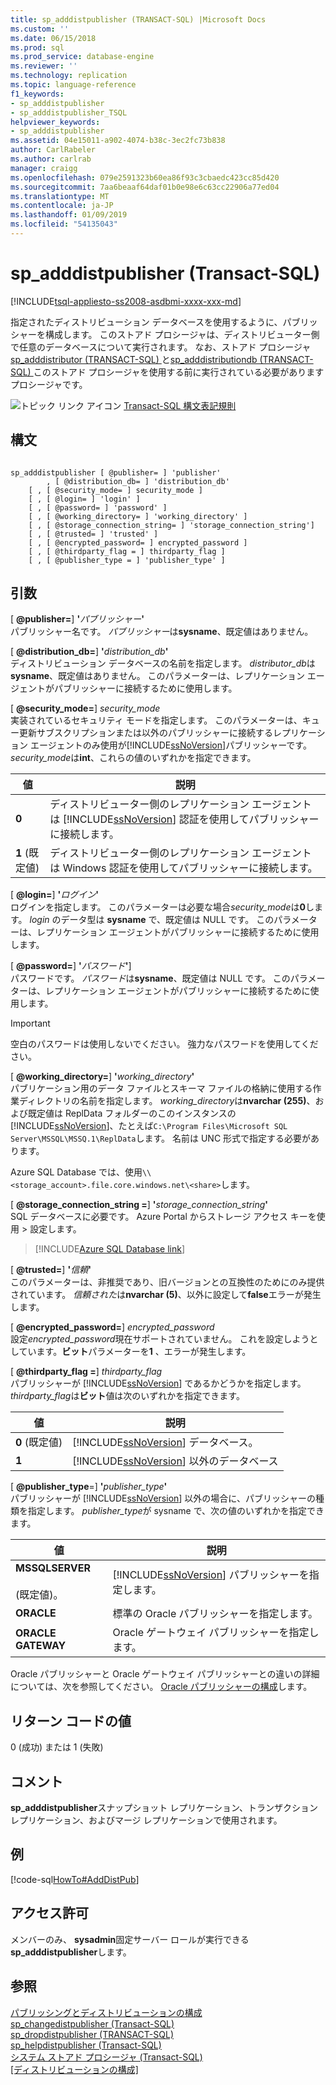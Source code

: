 ```yaml
---
title: sp_adddistpublisher (TRANSACT-SQL) |Microsoft Docs
ms.custom: ''
ms.date: 06/15/2018
ms.prod: sql
ms.prod_service: database-engine
ms.reviewer: ''
ms.technology: replication
ms.topic: language-reference
f1_keywords:
- sp_adddistpublisher
- sp_adddistpublisher_TSQL
helpviewer_keywords:
- sp_adddistpublisher
ms.assetid: 04e15011-a902-4074-b38c-3ec2fc73b838
author: CarlRabeler
ms.author: carlrab
manager: craigg
ms.openlocfilehash: 079e2591323b60ea86f93c3cbaedc423cc85d420
ms.sourcegitcommit: 7aa6beaaf64daf01b0e98e6c63cc22906a77ed04
ms.translationtype: MT
ms.contentlocale: ja-JP
ms.lasthandoff: 01/09/2019
ms.locfileid: "54135043"
---
```

# <a name="spadddistpublisher-transact-sql"></a>sp_adddistpublisher (Transact-SQL)
[!INCLUDE[tsql-appliesto-ss2008-asdbmi-xxxx-xxx-md](../../includes/tsql-appliesto-ss2008-asdbmi-xxxx-xxx-md.md)]

  指定されたディストリビューション データベースを使用するように、パブリッシャーを構成します。 このストアド プロシージャは、ディストリビューター側で任意のデータベースについて実行されます。 なお、ストアド プロシージャ[sp_adddistributor &#40;TRANSACT-SQL&#41; ](../../relational-databases/system-stored-procedures/sp-adddistributor-transact-sql.md)と[sp_adddistributiondb &#40;TRANSACT-SQL&#41; ](../../relational-databases/system-stored-procedures/sp-adddistributiondb-transact-sql.md)このストアド プロシージャを使用する前に実行されている必要がありますプロシージャです。  
  
 ![トピック リンク アイコン](../../database-engine/configure-windows/media/topic-link.gif "トピック リンク アイコン") [Transact-SQL 構文表記規則](../../t-sql/language-elements/transact-sql-syntax-conventions-transact-sql.md)  
  
## <a name="syntax"></a>構文  
  
```  
  
sp_adddistpublisher [ @publisher= ] 'publisher'   
        , [ @distribution_db= ] 'distribution_db'   
    [ , [ @security_mode= ] security_mode ]   
    [ , [ @login= ] 'login' ]   
    [ , [ @password= ] 'password' ]   
    [ , [ @working_directory= ] 'working_directory' ]   
    [ , [ @storage_connection_string= ] 'storage_connection_string']
    [ , [ @trusted= ] 'trusted' ]   
    [ , [ @encrypted_password= ] encrypted_password ]   
    [ , [ @thirdparty_flag = ] thirdparty_flag ]  
    [ , [ @publisher_type = ] 'publisher_type' ]  
```  
  
## <a name="arguments"></a>引数  
 [  **@publisher=**] **'**_パブリッシャー_**'**  
 パブリッシャー名です。 *パブリッシャー*は**sysname**、既定値はありません。  
  
 [  **@distribution_db=**] **'**_distribution_db_**'**  
 ディストリビューション データベースの名前を指定します。 *distributor_db*は**sysname**、既定値はありません。 このパラメーターは、レプリケーション エージェントがパブリッシャーに接続するために使用します。  
  
 [  **@security_mode=**] *security_mode*  
 実装されているセキュリティ モードを指定します。 このパラメーターは、キュー更新サブスクリプションまたは以外のパブリッシャーに接続するレプリケーション エージェントのみ使用が[!INCLUDE[ssNoVersion](../../includes/ssnoversion-md.md)]パブリッシャーです。 *security_mode*は**int**、これらの値のいずれかを指定できます。  
  
|値|説明|  
|-----------|-----------------|  
|**0**|ディストリビューター側のレプリケーション エージェントは [!INCLUDE[ssNoVersion](../../includes/ssnoversion-md.md)] 認証を使用してパブリッシャーに接続します。|  
|**1** (既定値)|ディストリビューター側のレプリケーション エージェントは Windows 認証を使用してパブリッシャーに接続します。|  
  
 [  **@login=**] **'**_ログイン_**'**  
 ログインを指定します。 このパラメーターは必要な場合*security_mode*は**0**します。 *login* のデータ型は **sysname** で、既定値は NULL です。 このパラメーターは、レプリケーション エージェントがパブリッシャーに接続するために使用します。  
  
 [  **@password=**] **'**_パスワード_**'**]  
 パスワードです。 *パスワード*は**sysname**、既定値は NULL です。 このパラメーターは、レプリケーション エージェントがパブリッシャーに接続するために使用します。  
  
> [!IMPORTANT]  
>  空白のパスワードは使用しないでください。 強力なパスワードを使用してください。  
  
 [  **@working_directory=**] **'**_working_directory_**'**  
 パブリケーション用のデータ ファイルとスキーマ ファイルの格納に使用する作業ディレクトリの名前を指定します。 *working_directory*は**nvarchar (255)**、および既定値は ReplData フォルダーのこのインスタンスの[!INCLUDE[ssNoVersion](../../includes/ssnoversion-md.md)]、たとえば`C:\Program Files\Microsoft SQL Server\MSSQL\MSSQ.1\ReplData`します。 名前は UNC 形式で指定する必要があります。  

 Azure SQL Database では、使用`\\<storage_account>.file.core.windows.net\<share>`します。

 [  **@storage_connection_string =**] **'**_storage_connection_string_**'**  
 SQL データベースに必要です。 Azure Portal からストレージ アクセス キーを使用 > 設定します。

 > [!INCLUDE[Azure SQL Database link](../../includes/azure-sql-db-repl-for-more-information.md)]

 [  **@trusted=**] **'**_信頼_**'**  
 このパラメーターは、非推奨であり、旧バージョンとの互換性のためにのみ提供されています。 *信頼された*は**nvarchar (5)**、以外に設定して**false**エラーが発生します。  
  
 [  **@encrypted_password=**] *encrypted_password*  
 設定*encrypted_password*現在サポートされていません。 これを設定しようとしています。**ビット**パラメーターを**1** 、エラーが発生します。  
  
 [  **@thirdparty_flag =**] *thirdparty_flag*  
 パブリッシャーが [!INCLUDE[ssNoVersion](../../includes/ssnoversion-md.md)] であるかどうかを指定します。 *thirdparty_flag*は**ビット**値は次のいずれかを指定できます。  
  
|値|説明|  
|-----------|-----------------|  
|**0** (既定値)|[!INCLUDE[ssNoVersion](../../includes/ssnoversion-md.md)] データベース。|  
|**1**|[!INCLUDE[ssNoVersion](../../includes/ssnoversion-md.md)] 以外のデータベース|  
  
 [ **@publisher_type**=] **'**_publisher_type_**'**  
 パブリッシャーが [!INCLUDE[ssNoVersion](../../includes/ssnoversion-md.md)] 以外の場合に、パブリッシャーの種類を指定します。 *publisher_type*が sysname で、次の値のいずれかを指定できます。  
  
|値|説明|  
|-----------|-----------------|  
|**MSSQLSERVER**<br /><br /> (既定値)。|[!INCLUDE[ssNoVersion](../../includes/ssnoversion-md.md)] パブリッシャーを指定します。|  
|**ORACLE**|標準の Oracle パブリッシャーを指定します。|  
|**ORACLE GATEWAY**|Oracle ゲートウェイ パブリッシャーを指定します。|  
  
 Oracle パブリッシャーと Oracle ゲートウェイ パブリッシャーとの違いの詳細については、次を参照してください。 [Oracle パブリッシャーの構成](../../relational-databases/replication/non-sql/configure-an-oracle-publisher.md)します。  
  
## <a name="return-code-values"></a>リターン コードの値  
 0 (成功) または 1 (失敗)  
  
## <a name="remarks"></a>コメント  
 **sp_adddistpublisher**スナップショット レプリケーション、トランザクション レプリケーション、およびマージ レプリケーションで使用されます。  
  
## <a name="example"></a>例  
 [!code-sql[HowTo#AddDistPub](../../relational-databases/replication/codesnippet/tsql/sp-adddistpublisher-tran_1.sql)]  
  
## <a name="permissions"></a>アクセス許可  
 メンバーのみ、 **sysadmin**固定サーバー ロールが実行できる**sp_adddistpublisher**します。  
  
## <a name="see-also"></a>参照  
 [パブリッシングとディストリビューションの構成](../../relational-databases/replication/configure-publishing-and-distribution.md)   
 [sp_changedistpublisher (Transact-SQL)](../../relational-databases/system-stored-procedures/sp-changedistpublisher-transact-sql.md)   
 [sp_dropdistpublisher &#40;TRANSACT-SQL&#41;](../../relational-databases/system-stored-procedures/sp-dropdistpublisher-transact-sql.md)   
 [sp_helpdistpublisher &#40;Transact-SQL&#41;](../../relational-databases/system-stored-procedures/sp-helpdistpublisher-transact-sql.md)   
 [システム ストアド プロシージャ &#40;Transact-SQL&#41;](../../relational-databases/system-stored-procedures/system-stored-procedures-transact-sql.md)   
 [[ディストリビューションの構成]](../../relational-databases/replication/configure-distribution.md)  
  
  
